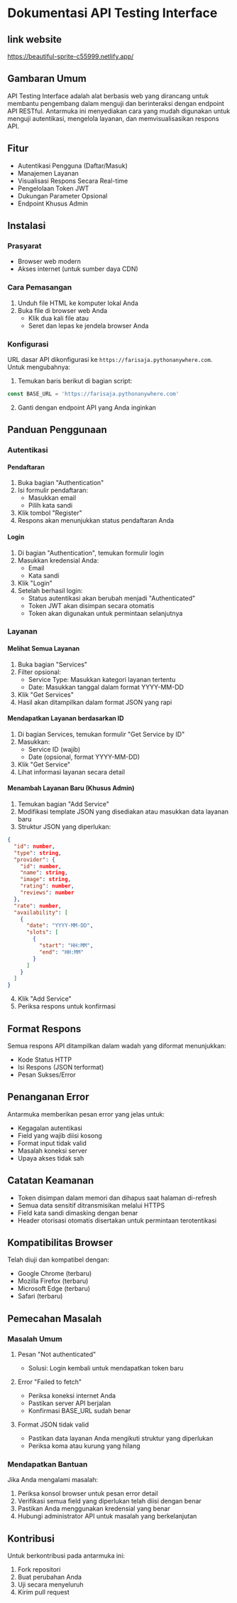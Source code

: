 # Dokumentasi API Testing Interface

## link website

https://beautiful-sprite-c55999.netlify.app/

## Gambaran Umum

API Testing Interface adalah alat berbasis web yang dirancang untuk membantu pengembang dalam menguji dan berinteraksi dengan endpoint API RESTful. Antarmuka ini menyediakan cara yang mudah digunakan untuk menguji autentikasi, mengelola layanan, dan memvisualisasikan respons API.

## Fitur

- Autentikasi Pengguna (Daftar/Masuk)
- Manajemen Layanan
- Visualisasi Respons Secara Real-time
- Pengelolaan Token JWT
- Dukungan Parameter Opsional
- Endpoint Khusus Admin

## Instalasi

### Prasyarat

- Browser web modern
- Akses internet (untuk sumber daya CDN)

### Cara Pemasangan

1. Unduh file HTML ke komputer lokal Anda
2. Buka file di browser web Anda
   - Klik dua kali file atau
   - Seret dan lepas ke jendela browser Anda

### Konfigurasi

URL dasar API dikonfigurasi ke `https://farisaja.pythonanywhere.com`. Untuk mengubahnya:

1. Temukan baris berikut di bagian script:

```javascript
const BASE_URL = 'https://farisaja.pythonanywhere.com'
```

2. Ganti dengan endpoint API yang Anda inginkan

## Panduan Penggunaan

### Autentikasi

#### Pendaftaran

1. Buka bagian "Authentication"
2. Isi formulir pendaftaran:
   - Masukkan email
   - Pilih kata sandi
3. Klik tombol "Register"
4. Respons akan menunjukkan status pendaftaran Anda

#### Login

1. Di bagian "Authentication", temukan formulir login
2. Masukkan kredensial Anda:
   - Email
   - Kata sandi
3. Klik "Login"
4. Setelah berhasil login:
   - Status autentikasi akan berubah menjadi "Authenticated"
   - Token JWT akan disimpan secara otomatis
   - Token akan digunakan untuk permintaan selanjutnya

### Layanan

#### Melihat Semua Layanan

1. Buka bagian "Services"
2. Filter opsional:
   - Service Type: Masukkan kategori layanan tertentu
   - Date: Masukkan tanggal dalam format YYYY-MM-DD
3. Klik "Get Services"
4. Hasil akan ditampilkan dalam format JSON yang rapi

#### Mendapatkan Layanan berdasarkan ID

1. Di bagian Services, temukan formulir "Get Service by ID"
2. Masukkan:
   - Service ID (wajib)
   - Date (opsional, format YYYY-MM-DD)
3. Klik "Get Service"
4. Lihat informasi layanan secara detail

#### Menambah Layanan Baru (Khusus Admin)

1. Temukan bagian "Add Service"
2. Modifikasi template JSON yang disediakan atau masukkan data layanan baru
3. Struktur JSON yang diperlukan:

```json
{
  "id": number,
  "type": string,
  "provider": {
    "id": number,
    "name": string,
    "image": string,
    "rating": number,
    "reviews": number
  },
  "rate": number,
  "availability": [
    {
      "date": "YYYY-MM-DD",
      "slots": [
        {
          "start": "HH:MM",
          "end": "HH:MM"
        }
      ]
    }
  ]
}
```

4. Klik "Add Service"
5. Periksa respons untuk konfirmasi

## Format Respons

Semua respons API ditampilkan dalam wadah yang diformat menunjukkan:

- Kode Status HTTP
- Isi Respons (JSON terformat)
- Pesan Sukses/Error

## Penanganan Error

Antarmuka memberikan pesan error yang jelas untuk:

- Kegagalan autentikasi
- Field yang wajib diisi kosong
- Format input tidak valid
- Masalah koneksi server
- Upaya akses tidak sah

## Catatan Keamanan

- Token disimpan dalam memori dan dihapus saat halaman di-refresh
- Semua data sensitif ditransmisikan melalui HTTPS
- Field kata sandi dimasking dengan benar
- Header otorisasi otomatis disertakan untuk permintaan terotentikasi

## Kompatibilitas Browser

Telah diuji dan kompatibel dengan:

- Google Chrome (terbaru)
- Mozilla Firefox (terbaru)
- Microsoft Edge (terbaru)
- Safari (terbaru)

## Pemecahan Masalah

### Masalah Umum

1. Pesan "Not authenticated"

   - Solusi: Login kembali untuk mendapatkan token baru

2. Error "Failed to fetch"

   - Periksa koneksi internet Anda
   - Pastikan server API berjalan
   - Konfirmasi BASE_URL sudah benar

3. Format JSON tidak valid
   - Pastikan data layanan Anda mengikuti struktur yang diperlukan
   - Periksa koma atau kurung yang hilang

### Mendapatkan Bantuan

Jika Anda mengalami masalah:

1. Periksa konsol browser untuk pesan error detail
2. Verifikasi semua field yang diperlukan telah diisi dengan benar
3. Pastikan Anda menggunakan kredensial yang benar
4. Hubungi administrator API untuk masalah yang berkelanjutan

## Kontribusi

Untuk berkontribusi pada antarmuka ini:

1. Fork repositori
2. Buat perubahan Anda
3. Uji secara menyeluruh
4. Kirim pull request
